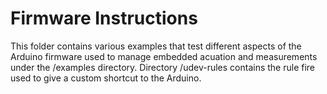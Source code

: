 # Firmware Instructions

This folder contains various examples that test different aspects of the Arduino firmware used to manage embedded acuation and measurements under the /examples directory. Directory /udev-rules contains the rule fire used to give a custom shortcut to the Arduino.
